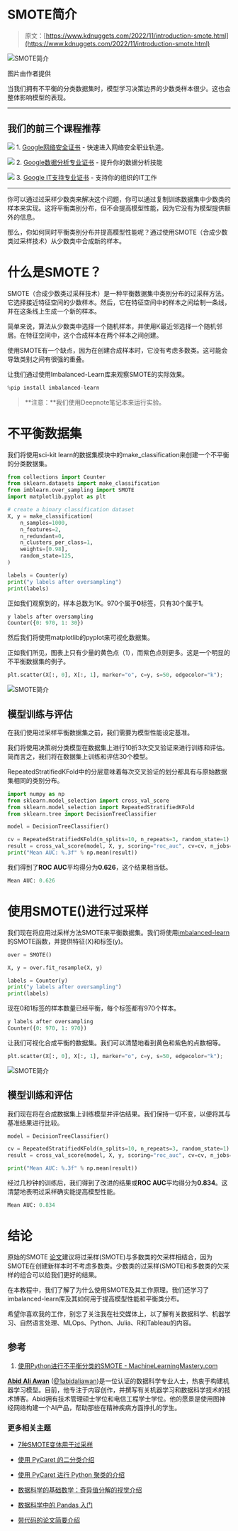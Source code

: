 # SMOTE简介

> 原文：[https://www.kdnuggets.com/2022/11/introduction-smote.html](https://www.kdnuggets.com/2022/11/introduction-smote.html)

![SMOTE简介](../Images/8b829ac989ef7e8c411cf74f02fca11b.png)

图片由作者提供

当我们拥有不平衡的分类数据集时，模型学习决策边界的少数类样本很少。这也会整体影响模型的表现。

* * *

## 我们的前三个课程推荐

![](../Images/0244c01ba9267c002ef39d4907e0b8fb.png) 1\. [Google网络安全证书](https://www.kdnuggets.com/google-cybersecurity) - 快速进入网络安全职业轨道。

![](../Images/e225c49c3c91745821c8c0368bf04711.png) 2\. [Google数据分析专业证书](https://www.kdnuggets.com/google-data-analytics) - 提升你的数据分析技能

![](../Images/0244c01ba9267c002ef39d4907e0b8fb.png) 3\. [Google IT支持专业证书](https://www.kdnuggets.com/google-itsupport) - 支持你的组织的IT工作

* * *

你可以通过过采样少数类来解决这个问题，你可以通过复制训练数据集中少数类的样本来实现。这将平衡类别分布，但不会提高模型性能，因为它没有为模型提供额外的信息。

那么，你如何同时平衡类别分布并提高模型性能呢？通过使用SMOTE（合成少数类过采样技术）从少数类中合成新的样本。

# 什么是SMOTE？

SMOTE（合成少数类过采样技术）是一种平衡数据集中类别分布的过采样方法。它选择接近特征空间的少数样本。然后，它在特征空间中的样本之间绘制一条线，并在这条线上生成一个新的样本。

简单来说，算法从少数类中选择一个随机样本，并使用K最近邻选择一个随机邻居。在特征空间中，这个合成样本在两个样本之间创建。

使用SMOTE有一个缺点，因为在创建合成样本时，它没有考虑多数类。这可能会导致类别之间有很强的重叠。

让我们通过使用Imbalanced-Learn库来观察SMOTE的实际效果。

```py
%pip install imbalanced-learn
```

> **注意：**我们使用Deepnote笔记本来运行实验。

# 不平衡数据集

我们将使用sci-kit learn的数据集模块中的make_classification来创建一个不平衡的分类数据集。

```py
from collections import Counter
from sklearn.datasets import make_classification
from imblearn.over_sampling import SMOTE
import matplotlib.pyplot as plt

# create a binary classification dataset
X, y = make_classification(
    n_samples=1000,
    n_features=2,
    n_redundant=0,
    n_clusters_per_class=1,
    weights=[0.98],
    random_state=125,
)

labels = Counter(y)
print("y labels after oversampling")
print(labels)
```

正如我们观察到的，样本总数为1K。970个属于**0**标签，只有30个属于**1**。

```py
y labels after oversampling
Counter({0: 970, 1: 30})
```

然后我们将使用matplotlib的pyplot来可视化数据集。

正如我们所见，图表上只有少量的黄色点（1），而紫色点则更多。这是一个明显的不平衡数据集的例子。

```py
plt.scatter(X[:, 0], X[:, 1], marker="o", c=y, s=50, edgecolor="k");
```

![SMOTE简介](../Images/b0df5995c9c02ac685d26f27b7cfdc01.png)

## 模型训练与评估

在我们使用过采样平衡数据集之前，我们需要为模型性能设定基准。

我们将使用决策树分类模型在数据集上进行10折3次交叉验证来进行训练和评估。简而言之，我们将在数据集上训练和评估30个模型。

RepeatedStratifiedKFold中的分层意味着每次交叉验证的划分都具有与原始数据集相同的类别分布。

```py
import numpy as np
from sklearn.model_selection import cross_val_score
from sklearn.model_selection import RepeatedStratifiedKFold
from sklearn.tree import DecisionTreeClassifier

model = DecisionTreeClassifier()

cv = RepeatedStratifiedKFold(n_splits=10, n_repeats=3, random_state=1)
result = cross_val_score(model, X, y, scoring="roc_auc", cv=cv, n_jobs=-1)
print("Mean AUC: %.3f" % np.mean(result))
```

我们得到了**ROC AUC**平均得分为**0.626**，这个结果相当低。

```py
Mean AUC: 0.626
```

# 使用SMOTE()进行过采样

我们现在将应用过采样方法SMOTE来平衡数据集。我们将使用[imbalanced-learn](https://pypi.org/project/imbalanced-learn/)的SMOTE函数，并提供特征(X)和标签(y)。

```py
over = SMOTE()

X, y = over.fit_resample(X, y)

labels = Counter(y)
print("y labels after oversampling")
print(labels)
```

现在0和1标签的样本数量已经平衡，每个标签都有970个样本。

```py
y labels after oversampling
Counter({0: 970, 1: 970})
```

让我们可视化合成平衡的数据集。我们可以清楚地看到黄色和紫色的点数相等。

```py
plt.scatter(X[:, 0], X[:, 1], marker="o", c=y, s=50, edgecolor="k");
```

![SMOTE简介](../Images/14e3502b11ed60dc043e62ace29e3f20.png)

## 模型训练和评估

我们现在将在合成数据集上训练模型并评估结果。我们保持一切不变，以便将其与基准结果进行比较。

```py
model = DecisionTreeClassifier()

cv = RepeatedStratifiedKFold(n_splits=10, n_repeats=3, random_state=1)
result = cross_val_score(model, X, y, scoring="roc_auc", cv=cv, n_jobs=-1)

print("Mean AUC: %.3f" % np.mean(result))
```

经过几秒钟的训练后，我们得到了改进的结果或**ROC AUC**平均得分为**0.834**。这清楚地表明过采样确实能提高模型性能。

```py
Mean AUC: 0.834
```

# 结论

原始的SMOTE [论文](https://arxiv.org/abs/1106.1813)建议将过采样(SMOTE)与多数类的欠采样相结合，因为SMOTE在创建新样本时不考虑多数类。少数类的过采样(SMOTE)和多数类的欠采样的组合可以给我们更好的结果。

在本教程中，我们了解了为什么使用SMOTE及其工作原理。我们还学习了imbalanced-learn库及其如何用于提高模型性能和平衡类分布。

希望你喜欢我的工作，别忘了关注我在社交媒体上，以了解有关数据科学、机器学习、自然语言处理、MLOps、Python、Julia、R和Tableau的内容。

## 参考

1.  [使用Python进行不平衡分类的SMOTE - MachineLearningMastery.com](https://machinelearningmastery.com/smote-oversampling-for-imbalanced-classification/)

**[Abid Ali Awan](https://www.polywork.com/kingabzpro)** ([@1abidaliawan](https://twitter.com/1abidaliawan))是一位认证的数据科学专业人士，热衷于构建机器学习模型。目前，他专注于内容创作，并撰写有关机器学习和数据科学技术的技术博客。Abid拥有技术管理硕士学位和电信工程学士学位。他的愿景是使用图神经网络构建一个AI产品，帮助那些在精神疾病方面挣扎的学生。

### 更多相关主题

+   [7种SMOTE变体用于过采样](https://www.kdnuggets.com/2023/01/7-smote-variations-oversampling.html)

+   [使用 PyCaret 的二分类介绍](https://www.kdnuggets.com/2021/12/introduction-binary-classification-pycaret.html)

+   [使用 PyCaret 进行 Python 聚类的介绍](https://www.kdnuggets.com/2021/12/introduction-clustering-python-pycaret.html)

+   [数据科学的基础数学：奇异值分解的视觉介绍](https://www.kdnuggets.com/2022/06/essential-math-data-science-visual-introduction-singular-value-decomposition.html)

+   [数据科学中的 Pandas 入门](https://www.kdnuggets.com/2020/06/introduction-pandas-data-science.html)

+   [带代码的论文简要介绍](https://www.kdnuggets.com/2022/04/brief-introduction-papers-code.html)
